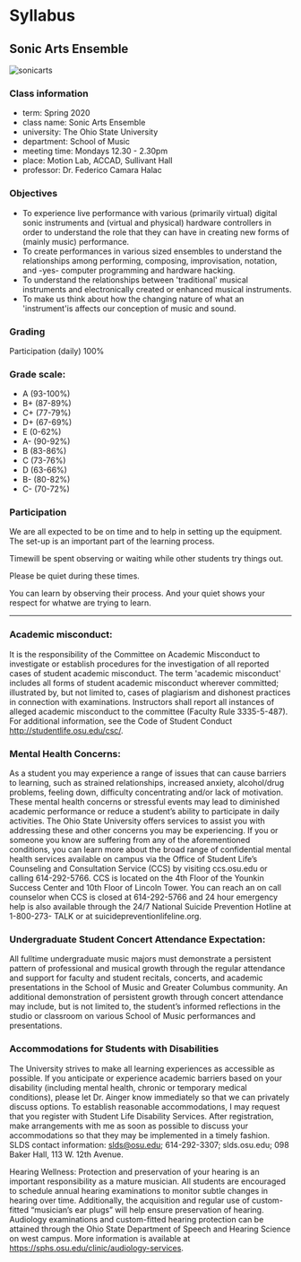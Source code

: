 # Syllabus

## Sonic Arts Ensemble

![sonicarts](https://github.com/fdch/sonicarts_osu-sp2020/raw/master/img/sonic_arts_ensemble.jpg)

### Class information

* term: Spring 2020 
* class name: Sonic Arts Ensemble
* university: The Ohio State University 
* department: School of Music 
* meeting time: Mondays 12.30 - 2.30pm
* place: Motion Lab, ACCAD, Sullivant Hall
* professor: Dr. Federico Camara Halac

### Objectives

* To experience live performance with various (primarily virtual) digital sonic instruments and (virtual and physical) hardware controllers in order to understand the role that they can have in creating new forms of (mainly music) performance.
* To create performances in various sized ensembles to understand the relationships among performing, composing, improvisation, notation, and -yes- computer programming and hardware hacking.
* To understand the relationships between 'traditional' musical instruments and electronically created or enhanced musical instruments.
* To make us think about how the changing nature of what an 'instrument'is affects our conception of music and sound.

### Grading

Participation (daily) 100%

### Grade scale:

* A	(93-100%)
* B+	(87-89%)
* C+	(77-79%)
* D+	(67-69%)
* E	(0-62%)
* A-	(90-92%)
* B	(83-86%)
* C	(73-76%)
* D	(63-66%)
* B-	(80-82%)
* C-	(70-72%)

### Participation

We are all expected to be on time and to help in setting up the equipment. The set-up is an important part of the learning process.

Timewill be spent observing or waiting while other students try things out.

Please be quiet during these times.

You can learn by observing their process. And your quiet shows your respect for whatwe are trying to learn.

---

### Academic misconduct:

It is the responsibility of the Committee on Academic Misconduct to investigate or establish procedures for the investigation of all reported cases of student academic misconduct. The term 'academic misconduct' includes all forms of student academic misconduct wherever committed; illustrated by, but not limited to, cases of plagiarism and dishonest practices in connection with examinations. Instructors shall report all instances of alleged academic misconduct to the committee (Faculty Rule 3335-5-487). For additional information, see the Code of Student Conduct http://studentlife.osu.edu/csc/.

### Mental Health Concerns:

As a student you may experience a range of issues that can cause barriers to learning, such as strained relationships, increased anxiety, alcohol/drug problems, feeling down, difficulty concentrating and/or lack of motivation. These mental health concerns or stressful events may lead to diminished academic performance or reduce a student’s ability to participate in daily activities. The Ohio State University offers services to assist you with addressing these and other concerns you may be experiencing. If you or someone you know are suffering from any of the aforementioned conditions, you can learn more about the broad range of confidential mental health services available on campus via the Office of Student Life’s Counseling and Consultation Service (CCS) by visiting ccs.osu.edu or calling 614-292-5766. CCS is located on the 4th Floor of the Younkin Success Center and 10th Floor of Lincoln Tower. You can reach an on call counselor when CCS is closed at 614-292-5766 and 24 hour emergency help is also available through the 24/7 National Suicide Prevention Hotline at 1-800-273- TALK or at suicidepreventionlifeline.org.

### Undergraduate Student Concert Attendance Expectation:

All fulltime undergraduate music majors must demonstrate a persistent pattern of professional and musical growth through the regular attendance and support for faculty and student recitals, concerts, and academic presentations in the School of Music and Greater Columbus community. An additional demonstration of persistent growth through concert attendance may include, but is not limited to, the student’s informed reflections in the studio or classroom on various School of Music performances and presentations.

### Accommodations for Students with Disabilities

The University strives to make all learning experiences as accessible as possible. If you anticipate or experience academic barriers based on your disability (including mental health, chronic or temporary medical conditions), please let Dr. Ainger know immediately so that we can privately discuss options. To establish reasonable accommodations, I may request that you register with Student Life Disability Services. After registration, make arrangements with me as soon as possible to discuss your accommodations so that they may be implemented in a timely fashion. 
SLDS contact information: slds@osu.edu; 614-292-3307; slds.osu.edu; 098 Baker Hall, 113 W. 12th Avenue.

Hearing Wellness: Protection and preservation of your hearing is an important responsibility as a mature musician. All students are encouraged to schedule annual hearing examinations to monitor subtle changes in hearing over time. Additionally, the acquisition and regular use of custom-fitted “musician’s ear plugs” will help ensure preservation of hearing. Audiology examinations and custom-fitted hearing protection can be attained through the Ohio State Department of Speech and Hearing Science on west campus. More information is available at https://sphs.osu.edu/clinic/audiology-services.

